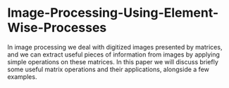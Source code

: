 # Image-Processing-Using-Element-Wise-Processes
In image processing we deal with digitized images presented by matrices, and we can extract useful pieces of information from images by applying simple operations on these matrices. In this paper we will discuss briefly some useful matrix operations and their applications, alongside a few examples.
